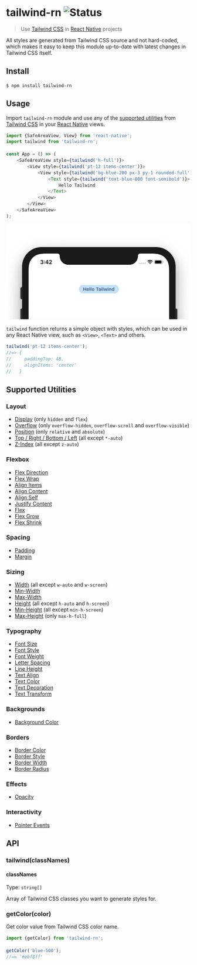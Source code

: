 # tailwind-rn ![Status](https://github.com/vadimdemedes/tailwind-rn/workflows/test/badge.svg)

> Use [Tailwind CSS](https://tailwindcss.com) in [React Native](https://reactnative.dev) projects

All styles are generated from Tailwind CSS source and not hard-coded, which makes it easy to keep this module up-to-date with latest changes in Tailwind CSS itself.

## Install

```
$ npm install tailwind-rn
```

## Usage

Import `tailwind-rn` module and use any of the [supported utilities](#supported-utilities) from [Tailwind CSS](https://tailwindcss.com) in your [React Native](https://reactnative.dev) views.

```js
import {SafeAreaView, View} from 'react-native';
import tailwind from 'tailwind-rn';

const App = () => (
	<SafeAreaView style={tailwind('h-full')}>
		<View style={tailwind('pt-12 items-center')}>
			<View style={tailwind('bg-blue-200 px-3 py-1 rounded-full')}>
				<Text style={tailwind('text-blue-800 font-semibold')}>
					Hello Tailwind
				</Text>
			</View>
		</View>
	</SafeAreaView>
);
```

<img src="screenshot.jpg" width="544">

`tailwind` function returns a simple object with styles, which can be used in any React Native view, such as `<View>`, `<Text>` and others.

```js
tailwind('pt-12 items-center');
//=> {
//     paddingTop: 48,
//     alignItems: 'center'
//   }
```

## Supported Utilities

### Layout

- [Display](https://tailwindcss.com/docs/display) (only `hidden` and `flex`)
- [Overflow](https://tailwindcss.com/docs/overflow) (only `overflow-hidden`, `overflow-scroll` and `overflow-visible`)
- [Position](https://tailwindcss.com/docs/position) (only `relative` and `absolute`)
- [Top / Right / Bottom / Left](https://tailwindcss.com/docs/top-right-bottom-left) (all except `*-auto`)
- [Z-Index](https://tailwindcss.com/docs/z-index) (all except `z-auto`)

### Flexbox

- [Flex Direction](https://tailwindcss.com/docs/flex-direction)
- [Flex Wrap](https://tailwindcss.com/docs/flex-wrap)
- [Align Items](https://tailwindcss.com/docs/align-items)
- [Align Content](https://tailwindcss.com/docs/align-content)
- [Align Self](https://tailwindcss.com/docs/align-self)
- [Justify Content](https://tailwindcss.com/docs/justify-content)
- [Flex](https://tailwindcss.com/docs/flex)
- [Flex Grow](https://tailwindcss.com/docs/flex-grow)
- [Flex Shrink](https://tailwindcss.com/docs/flex-shrink)

### Spacing

- [Padding](https://tailwindcss.com/docs/padding)
- [Margin](https://tailwindcss.com/docs/margin)

### Sizing

- [Width](https://tailwindcss.com/docs/width) (all except `w-auto` and `w-screen`)
- [Min-Width](https://tailwindcss.com/docs/min-width)
- [Max-Width](https://tailwindcss.com/docs/max-width)
- [Height](https://tailwindcss.com/docs/height) (all except `h-auto` and `h-screen`)
- [Min-Height](https://tailwindcss.com/docs/min-height) (all except `min-h-screen`)
- [Max-Height](https://tailwindcss.com/docs/max-height) (only `max-h-full`)

### Typography

- [Font Size](https://tailwindcss.com/docs/font-size)
- [Font Style](https://tailwindcss.com/docs/font-style)
- [Font Weight](https://tailwindcss.com/docs/font-weight)
- [Letter Spacing](https://tailwindcss.com/docs/letter-spacing)
- [Line Height](https://tailwindcss.com/docs/line-height)
- [Text Align](https://tailwindcss.com/docs/text-align)
- [Text Color](https://tailwindcss.com/docs/text-color)
- [Text Decoration](https://tailwindcss.com/docs/text-decoration)
- [Text Transform](https://tailwindcss.com/docs/text-transform)

### Backgrounds

- [Background Color](https://tailwindcss.com/docs/background-color)

### Borders

- [Border Color](https://tailwindcss.com/docs/border-color)
- [Border Style](https://tailwindcss.com/docs/border-style)
- [Border Width](https://tailwindcss.com/docs/border-width)
- [Border Radius](https://tailwindcss.com/docs/border-radius)

### Effects

- [Opacity](https://tailwindcss.com/docs/opacity)

### Interactivity

- [Pointer Events](https://tailwindcss.com/docs/pointer-events)

## API

### tailwind(classNames)

#### classNames

Type: `string[]`

Array of Tailwind CSS classes you want to generate styles for.

### getColor(color)

Get color value from Tailwind CSS color name.

```js
import {getColor} from 'tailwind-rn';

getColor('blue-500');
//=> '#ebf8ff'
```

